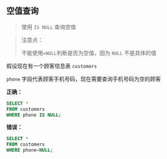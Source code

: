 ## 空值查询

> 使用 `IS NULL` 查询空值

> 注意点：
>
> 不能使用`=NULL`判断是否为空值，因为 `NULL` 不是具体的值



假设现在有一个顾客信息表 `customers`

`phone` 字段代表顾客手机号码，现在需要查询手机号码为空的顾客

**正确：**

```sql
SELECT *
FROM customers
WHERE phone IS NULL;
```

**错误：**

```sql
SELECT *
FROM customers
WHERE phone=NULL;
```

